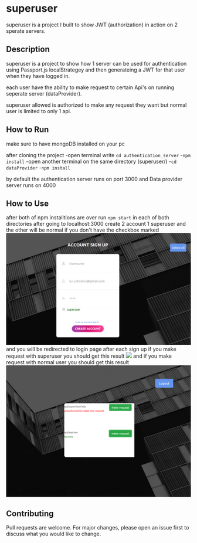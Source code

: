 # superuser

superuser is a project I built to show JWT (authorization) in action on 2 sperate servers.

## Description

superuser is a project to show how  1 server can be used for authentication using Passport.js localStrategey and then generateing a JWT for that user when they have logged in.

each user have the ability to make request to certain Api's on running seperate server (dataProvider).

superuser allowed is authorized to make any request they want but normal user is limited to only 1 api.

## How to Run

make sure to have mongoDB installed on your pc 

after cloning the project 
-open terminal write `cd authentication_server`
-`npm install` 
-open another terminal on the same directory (superuser/)
-`cd  dataProvider` 
-`npm install` 

by default the authentication server runs on port 3000 and Data provider server runs on 4000  
## How to Use
after both of npm installtions are over run `npm start` in each of both directories
after going to localhost:3000 
create 2 account 1 superuser and the other will be normal if you don't have the checkbox marked
![](images/signUp.png)
and you will be redirected to login page after each sign up 
if you make request with superuser you should get this result 
![](images/superuse_request.png)
and if you make request with normal user you should get this result
![](images/normal_request.png)
## Contributing
Pull requests are welcome. For major changes, please open an issue first to discuss what you would like to change.


